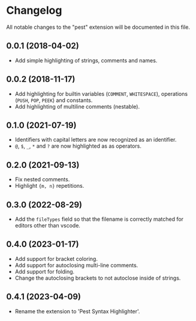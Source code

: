 # Changelog

All notable changes to the "pest" extension will be documented in this file.

## 0.0.1 (2018-04-02)

-   Add simple highlighting of strings, comments and names.

## 0.0.2 (2018-11-17)

-   Add highlighting for builtin variables (`COMMENT`, `WHITESPACE`), operations
    (`PUSH`, `POP`, `PEEK`) and constants.
-   Add highlighting of multiline comments (nestable).

## 0.1.0 (2021-07-19)

-   Identifiers with capital letters are now recognized as an identifier.
-   `@`, `$`, `_`, `*` and `?` are now highlighted as as operators.

## 0.2.0 (2021-09-13)

-   Fix nested comments.
-   Highlight `{m, n}` repetitions.

## 0.3.0 (2022-08-29)

-   Add the `fileTypes` field so that the filename is correctly matched for
    editors other than vscode.

## 0.4.0 (2023-01-17)

-   Add support for bracket coloring.
-   Add support for autoclosing multi-line comments.
-   Add support for folding.
-   Change the autoclosing brackets to not autoclose inside of strings.

## 0.4.1 (2023-04-09)

-   Rename the extension to 'Pest Syntax Highlighter'.
